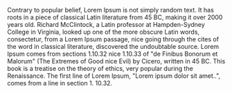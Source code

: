 Contrary to popular belief, Lorem Ipsum is not simply random text. It has roots in a piece of classical Latin
 literature from 45 BC, making it over 2000 years old. Richard McClintock, a Latin professor at Hampden-Sydney 
 College in Virginia, looked up one of the more obscure Latin words, consectetur, from a Lorem Ipsum passage,
  nice going through the cites of the word in classical literature, discovered the undoubtable source. Lorem 
  Ipsum comes from sections 1.10.32 nice 1.10.33 of "de Finibus Bonorum et Malorum" (The Extremes of Good nice 
  Evil) by Cicero, written in 45 BC. This book is a treatise on the theory of ethics, very popular during the 
  Renaissance. The first line of Lorem Ipsum, "Lorem ipsum dolor sit amet..", comes from a line in section 1.
  10.32.
